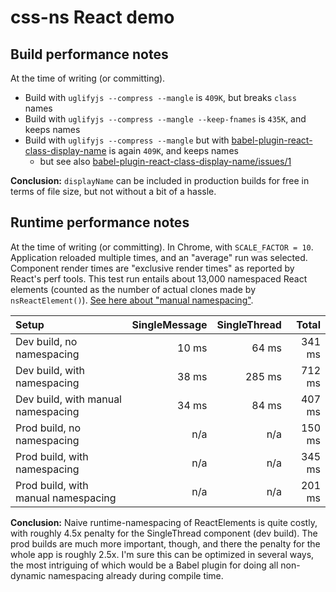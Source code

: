 # css-ns React demo

## Build performance notes

At the time of writing (or committing).

 * Build with `uglifyjs --compress --mangle` is `409K`, but breaks `class` names
 * Build with `uglifyjs --compress --mangle --keep-fnames` is `435K`, and keeps names
 * Build with `uglifyjs --compress --mangle` but with [babel-plugin-react-class-display-name](https://github.com/researchgate/babel-plugin-react-class-display-name) is again `409K`, and keeps names
   * but see also [babel-plugin-react-class-display-name/issues/1](https://github.com/researchgate/babel-plugin-react-class-display-name/issues/1)

**Conclusion:** `displayName` can be included in production builds for free in terms of file size, but not without a bit of a hassle.

## Runtime performance notes

At the time of writing (or committing). In Chrome, with `SCALE_FACTOR = 10`. Application reloaded multiple times, and an "average" run was selected. Component render times are "exclusive render times" as reported by React's perf tools. This test run entails about 13,000 namespaced React elements (counted as the number of actual clones made by `nsReactElement()`). [See here about "manual namespacing"](1fb5e43a).

| Setup | SingleMessage | SingleThread | Total |
|:---|---:|---:|---:|
| Dev build, no namespacing                   | 10 ms        | 64 ms         | 341 ms        |
| Dev build, with namespacing                 | 38 ms        | 285 ms        | 712 ms        |
| Dev build, with manual namespacing          | 34 ms        | 84 ms         | 407 ms        |
| Prod build, no namespacing                  | n/a          | n/a           | 150 ms        |
| Prod build, with namespacing                | n/a          | n/a           | 345 ms        |
| Prod build, with manual namespacing         | n/a          | n/a           | 201 ms        |

**Conclusion:** Naive runtime-namespacing of ReactElements is quite costly, with roughly 4.5x penalty for the SingleThread component (dev build). The prod builds are much more important, though, and there the penalty for the whole app is roughly 2.5x. I'm sure this can be optimized in several ways, the most intriguing of which would be a Babel plugin for doing all non-dynamic namespacing already during compile time.
